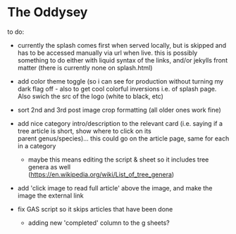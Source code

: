 # The Oddysey

to do:

  - currently the splash comes first when served locally, but is skipped and has to be accessed manually via url when live. this is possibly something to do either with liquid syntax of the links, and/or jekylls front matter (there is currently none on splash.html)

  - add color theme toggle (so i can see for production without turning my dark flag off - also to get cool colorful inversions i.e. of splash page. Also swich the src of the logo (white to black, etc)
  
  - sort 2nd and 3rd post image crop formatting (all older ones work fine)
  
  - add nice category intro/description to the relevant card (i.e. saying if a tree article is short, show where to click on its     
    parent genus/species)... this could go on the article page, same for each in a  category
      
      -  maybe this means editing the script & sheet so it includes tree genera as well         
        (https://en.wikipedia.org/wiki/List_of_tree_genera)
  
  - add 'click image to read full article' above the image, and make the image the external link

  - fix GAS script so it skips articles that have been done
      - adding new 'completed' column to the g sheets?
